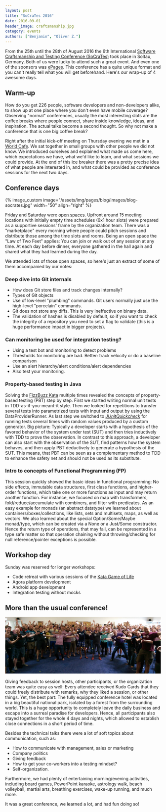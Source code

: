```yaml
---
layout: post
title: "SoCraTes 2016"
date: 2016-09-01
header_image: craftsmanship.jpg
category: events
authors: ["Benjamin", "Oliver Z."]
---
```


From the 25th until the 28th of August 2016 the 6th International [Software Craftsmanship and Testing Conference (SoCraTes)](https://www.socrates-conference.de/) took place in Soltau, Germany.
Both of us were lucky to attend such a great event.
And even one of the sponsors was [ePages](http://www.epages.com/en/).
This conference has a quite unique format and you can't really tell what you will get beforehand.
Here's our wrap-up of 4 awesome days.

## Warm-up

How do you get 226 people, software developers and non-developers alike, to show up at one place where you don't even have mobile coverage?
Observing "normal" conferences, usually the most interesting slots are the coffee breaks where people connect, share inside knowledge, ideas, and inspiration.
The actual talks become a second thought.
So why not make a conference that is one big coffee break?

Right after the initial kick-off meeting on Thursday evening we met in a [World Cafe](https://en.wikipedia.org/wiki/World_Caf%C3%A9_(conversational_process)).
We sat together in small groups with other people we did not know.
We introduced ourselves and explained what made us come here, which expectations we have, what we'd like to learn, and what sessions we could provide.
At the end of this ice breaker there was a pretty precise idea of what people are interested in, and what could be provided as conference sessions for the next two days.

## Conference days

{% image_custom image="/assets/img/pages/blog/images/blog-socrates.jpg" width="50" align="right" %}

Friday and Saturday were [open spaces](https://en.wikipedia.org/wiki/Open_Space_Technology).
Upfront around 15 meeting locations with initially empty time schedules (6x1 hour slots) were prepared as a supportive sessions' frame by the organization team.
There was a "marketplace" every morning where people could pitch sessions and distribute those among the time slots and rooms.
Being an open space the "Law of Two Feet" applies: You can join or walk out of any session at any time.
At each day before dinner, everyone gathered in the hall again and shared what they had learned during the day.

We attended lots of those open spaces, so here's just an extract of some of them accompanied by our notes:

### Deep dive into Git internals

* How does Git store files and track changes internally?
* Types of Git objects
* Use of low-level "plumbing" commands. Git users normally just use the high-level "porcelain" commands.
* Git does not store any diffs.
This is very ineffective on binary data.
* The validation of hashes is disabled by default, so if you want to check the integrity of a repository you need to set a flag to validate (this is a huge performance impact in bigger projects).

### Can monitoring be used for integration testing?

* Using a test bot and monitoring to detect problems
* Thresholds for monitoring are bad.
Better: track velocity or do a baseline comparison
* Use an alert hierarchy/alert conditions/alert dependencies
* Also test your monitoring.

### Property-based testing in Java

Solving the [FizzBuzz Kata](http://codingdojo.org/cgi-bin/index.pl?KataFizzBuzz) multiple times revealed the concepts of property-based testing (PBT) step by step.
First we started writing normal unit tests in TDD-as-if-you-meant-it style.
Then we looked for repetitions to transfer several tests into parametrized tests with input and output by using the DataProviderRunner.
As last step we switched to [*JUnitQuickcheck*](https://github.com/pholser/junit-quickcheck) for running tests several times with random values produced by a custom generator.
Big picture: Typically a developer starts with a hypothesis of the favored behavior of the system under test (SUT) and then tries inductively with TDD to prove the observation.
In contrast to this approach, a developer can also start with the observation of the SUT, find patterns how the system behaves, and then apply PBT deductively to generate a hypothesis of the SUT.
This means, that PBT can be seen as a complementary method to TDD to enhance the safety net and should not be used as its substitute.

### Intro to concepts of Functional Programming (FP)

This session quickly showed the basic ideas in functional programming: No side effects, immutable data structures, first class functions, and higher-order functions, which take one or more functions as input and may return another function.
For instance, we focused on map with transformers, fold/reduce/accumulate with combiners, and filter with predicates.
As an easy example for monads (an abstract datatype) we learned about containers/boxes/collections, like lists, sets and multisets, maps, as well as vectors.
We also learned about the special Option/Some/Maybe monad/type, which can be created via a None or a Just/Some constructor.
Hence the return type of operations, that may fail, can be represented in a type safe matter so that operation chaining without throwing/checking for null reference/pointer exceptions is possible.

## Workshop day

Sunday was reserved for longer workshops:

* Code retreat with various sessions of the [Kata Game of Life](http://codingdojo.org/cgi-bin/index.pl?action=browse&diff=1&id=KataGameOfLife)
* Agora platform development
* Android app development
* Integration testing without mocks

## More than the usual conference!

![](/assets/img/pages/blog/images/blog-socrates-group.jpg)

Giving feedback to session hosts, other participants, or the organization team was quite easy as well: Every attendee received Kudo Cards that they could freely distribute with remarks, why they liked a session, or other things.
Yet, the best part: The fully equipped conference hotel was located in a big beautiful national park, isolated by a forest from the surrounding world.
This is a huge opportunity to completely leave the daily business and escape into a surreal paradise for developers.
Hence, all participants also stayed together for the whole 4 days and nights, which allowed to establish close connections in a short period of time.

Besides the technical talks there were a lot of soft topics about communication, such as:

* How to communicate with management, sales or marketing
* Company politics
* Giving feedback
* How to get your co-workers into a testing mindset?
* Self-organization.

Furthermore, we had plenty of entertaining morning/evening activities, including board games, PowerPoint karaoke, astrology walk, beach volleyball, martial arts, breathing exercises, wake-up running, and much more.

It was a great conference, we learned a lot, and had fun doing so!
